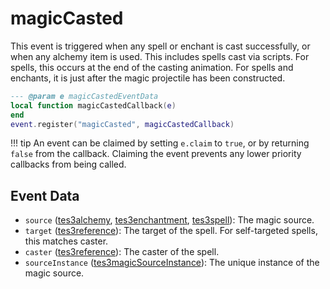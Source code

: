 # magicCasted

This event is triggered when any spell or enchant is cast successfully, or when any alchemy item is used. This includes spells cast via scripts. For spells, this occurs at the end of the casting animation. For spells and enchants, it is just after the magic projectile has been constructed.

```lua
--- @param e magicCastedEventData
local function magicCastedCallback(e)
end
event.register("magicCasted", magicCastedCallback)
```

!!! tip
	An event can be claimed by setting `e.claim` to `true`, or by returning `false` from the callback. Claiming the event prevents any lower priority callbacks from being called.

## Event Data

* `source` ([tes3alchemy](../../types/tes3alchemy), [tes3enchantment](../../types/tes3enchantment), [tes3spell](../../types/tes3spell)): The magic source.
* `target` ([tes3reference](../../types/tes3reference)): The target of the spell. For self-targeted spells, this matches caster.
* `caster` ([tes3reference](../../types/tes3reference)): The caster of the spell.
* `sourceInstance` ([tes3magicSourceInstance](../../types/tes3magicSourceInstance)): The unique instance of the magic source.


